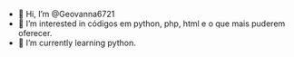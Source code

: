 - 👋 Hi, I’m @Geovanna6721
- 👀 I’m interested in  códigos em python, php, html e o que mais puderem oferecer.
- 🌱 I’m currently learning  python.

<!---
Geovanna6721/Geovanna6721 is a ✨ special ✨ repository because its `README.md` (this file) appears on your GitHub profile.
You can click the Preview link to take a look at your changes.
--->
